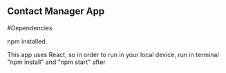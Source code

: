 ﻿## Contact Manager App


#Dependencies

npm installed.

This app uses React, so in order to run in your local device, run in terminal "npm install" and "npm start" after